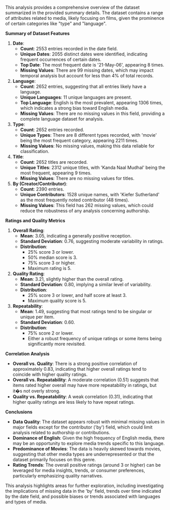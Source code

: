 This analysis provides a comprehensive overview of the dataset summarized in the provided summary details. The dataset contains a range of attributes related to media, likely focusing on films, given the prominence of certain categories like "type" and "language".

**Summary of Dataset Features**

1. **Date**:
    - **Count**: 2553 entries recorded in the date field.
    - **Unique Dates**: 2055 distinct dates were identified, indicating frequent occurrences of certain dates.
    - **Top Date**: The most frequent date is '21-May-06', appearing 8 times.
    - **Missing Values**: There are 99 missing dates, which may impact temporal analysis but account for less than 4% of total records.
2. **Language**:
    - **Count**: 2652 entries, suggesting that all entries likely have a language.
    - **Unique Languages**: 11 unique languages are present.
    - **Top Language**: English is the most prevalent, appearing 1306 times, which indicates a strong bias toward English media.
    - **Missing Values**: There are no missing values in this field, providing a complete language dataset for analysis.
3. **Type**:
    - **Count**: 2652 entries recorded.
    - **Unique Types**: There are 8 different types recorded, with 'movie' being the most frequent category, appearing 2211 times.
    - **Missing Values**: No missing values, making this data reliable for classification.
4. **Title**:
    - **Count**: 2652 titles are recorded.
    - **Unique Titles**: 2312 unique titles, with 'Kanda Naal Mudhal' being the most frequent, appearing 9 times.
    - **Missing Values**: There are no missing values for titles.
5. **By (Creator/Contributor)**:
    - **Count**: 2390 entries.
    - **Unique Contributors**: 1528 unique names, with 'Kiefer Sutherland' as the most frequently noted contributor (48 times).
    - **Missing Values**: This field has 262 missing values, which could reduce the robustness of any analysis concerning authorship.

**Ratings and Quality Metrics**

1. **Overall Rating**:
    - **Mean**: 3.05, indicating a generally positive reception.
    - **Standard Deviation**: 0.76, suggesting moderate variability in ratings.
    - **Distribution**:
        - 25% score 3 or lower.
        - 50% median score is 3.
        - 75% score 3 or higher.
        - Maximum rating is 5.
2. **Quality Rating**:
    - **Mean**: 3.21, slightly higher than the overall rating.
    - **Standard Deviation**: 0.80, implying a similar level of variability.
    - **Distribution**:
        - 25% score 3 or lower, and half score at least 3.
        - Maximum quality score is 5.
3. **Repeatability**:
    - **Mean**: 1.49, suggesting that most ratings tend to be singular or unique per item.
    - **Standard Deviation**: 0.60.
    - **Distribution**:
        - 75% score 2 or lower.
        - Either a robust frequency of unique ratings or some items being significantly more revisited.

**Correlation Analysis**

- **Overall vs. Quality**: There is a strong positive correlation of approximately 0.83, indicating that higher overall ratings tend to coincide with higher quality ratings.
- **Overall vs. Repeatability**: A moderate correlation (0.51) suggests that items rated higher overall may have more repeatability in ratings, but it�s not overly strong.
- **Quality vs. Repeatability**: A weak correlation (0.31), indicating that higher quality ratings are less likely to have repeat ratings.

**Conclusions**

- **Data Quality**: The dataset appears robust with minimal missing values in major fields except for the contributor ('by') field, which could limit analysis related to authorship or contributions.
- **Dominance of English**: Given the high frequency of English media, there may be an opportunity to explore media trends specific to this language.
- **Predominance of Movies**: The data is heavily skewed towards movies, suggesting that other media types are underrepresented or that the dataset primarily focuses on this genre.
- **Rating Trends**: The overall positive ratings (around 3 or higher) can be leveraged for media insights, trends, or consumer preferences, particularly emphasizing quality narratives.

This analysis highlights areas for further exploration, including investigating the implications of missing data in the 'by' field, trends over time indicated by the date field, and possible biases or trends associated with languages and types of media.
